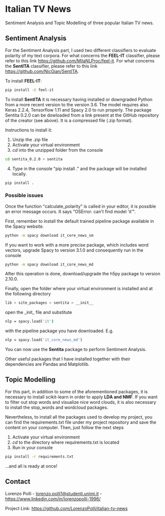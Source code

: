 # Italian TV News
Sentiment Analysis and Topic Modelling of three popular Italian TV news.

## Sentiment Analysis
For the Sentiment Analysis part, I used two different classifiers to evaluate polarity of my text corpora.
For what concerns the **FEEL-IT** classifier, please refer to this link https://github.com/MilaNLProc/feel-it.
For what concerns the **SentITA** classifier, please refer to this link https://github.com/NicGian/SentITA.

To install **FEEL-IT**:
```sh
pip install -U feel-it
```

To install **SentITA** it is necessary having installed or downgraded Python from a more recent version to the version 3.6. The model requires also Keras 2.2.4, Tensorflow 1.11 and Spacy 2.0 to run properly. 
The package Sentita 0.2.0 can be dowloaded from a link present at the GitHub repository of the creator (see above). It is a compressed file (.zip format). 

Instructions to install it:
1. Unzip the .zip file
2. Activate your virtual environment
3. *cd* into the unzipped folder from the console
```sh
cd sentita_0.2.0 > sentita
```
4. Type in the console "pip install ." and the package will be installed locally.
```sh
pip install .
```

### Possible issues
Once the function "calculate_polarity" is called in your editor, it is possible an error message occurs.
It says "OSError: can't find model 'it'".

First, remember to install the default trained pipeline package available in the Spacy website.  
```sh
python -m spacy download it_core_news_sm
```
If you want to work with a more precise package, which includes word vectors, upgrade Spacy to version 3.1.0 and consequently run in the console
```sh
python -m spacy download it_core_news_md
```
After this operation is done, download/upgrade the h5py package to version 2.10.0.

Finally, open the folder where your virtual environment is installed and at the following directory 
```sh
lib > site_packages > sentita > __init__
```
open the \_init_ file and substitute 
```sh
nlp = spacy.load('it')
```
with the pipeline package you have downloaded. E.g.
```sh
nlp = spacy.load('it_core_news_md')
```
You can now use the **Sentita** package to perform Sentiment Analysis.

Other useful packages that I have installed together with their dependencies are Pandas and Matplotlib.

## Topic Modelling
For this part, in addition to some of the aforementioned packages, it is necessary to install scikit-learn in order to apply **LDA and NMF**. If you want to filter out stop words and visualize nice word clouds, it is also necessary to install the stop_words and wordcloud packages.

Nevertheless, to install all the packages used to develop my project, you can find the requirements.txt file under my project repository and save the content on your computer. Then, just follow the next steps
1. Activate your virtual environment
2. *cd* to the directory where requirements.txt is located
3. Run in your console
```sh
pip install -r requirements.txt
```
...and all is ready at once!

## Contact
Lorenzo Polli - lorenzo.polli1@studenti.unimi.it - https://www.linkedin.com/in/lorenzopolli-1996/

Project Link: https://github.com/LorenzoPolli/italian-tv-news
